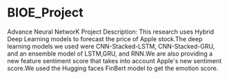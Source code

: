 # BIOE_Project
Advance Neural NetworK Project 
Description:
This research uses Hybrid Deep Learning models to forecast the price of Apple stock.The deep learning models we used were CNN-Stacked-LSTM, CNN-Stacked-GRU, and an ensemble model of LSTM,GRU, and RNN.We are also providing a new feature sentiment score that takes into account Apple's new sentiment score.We used the Hugging faces FinBert model to get the emotion score.

